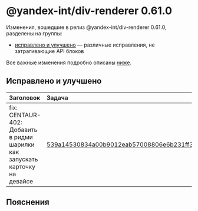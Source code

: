 # @yandex-int/div-renderer 0.61.0

<!-- ЧЕЛОВЕЧЕСКОЕ ВСТУПЛЕНИЕ -->

Изменения, вошедшие в релиз @yandex-int/div-renderer 0.61.0, разделены на группы:

* [исправлено и улучшено](#Исправлено-и-улучшено) — различные исправления, не затрагивающие API блоков

Все важные изменения подробно описаны [ниже](#Пояснения).

## Исправлено и улучшено

| Заголовок                                                                    | Задача                                     | PR  |
| :--------------------------------------------------------------------------- | :----------------------------------------- | :-- |
| fix: CENTAUR-402: Добавить в ридми шарилки как запускать карточку на девайсе | [539a14530834a00b9012eab57008806e6b231ff3] | N/A |

## Пояснения

[539a14530834a00b9012eab57008806e6b231ff3]: https://a.yandex-team.ru/arc_vcs/commit/539a14530834a00b9012eab57008806e6b231ff3
